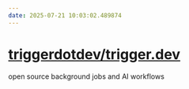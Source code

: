 ```yaml
---
date: 2025-07-21 10:03:02.489874
---
```


# [triggerdotdev/trigger.dev](https://github.com/triggerdotdev/trigger.dev)

open source background jobs and AI workflows